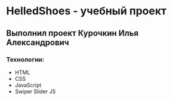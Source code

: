 # HelledShoes - учебный проект
## Выполнил проект Курочкин Илья Александрович
### Технологии:
- HTML
- CSS
- JavaScript
- Swiper Slider JS
